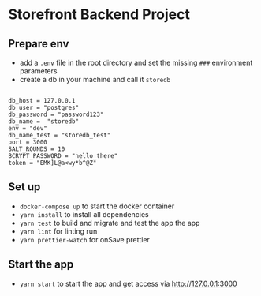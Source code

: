 # Storefront Backend Project

## Prepare env
- add a `.env` file in the root directory and set the missing `###` environment parameters
- create a db in your machine and call it `storedb`
```

db_host = 127.0.0.1
db_user = "postgres"
db_password = "password123"
db_name =  "storedb"
env = "dev"
db_name_test = "storedb_test"
port = 3000
SALT_ROUNDS = 10
BCRYPT_PASSWORD = "hello_there"
token = "EMK]L@a<wy*b^@Z"
```

## Set up

- `docker-compose up` to start the docker container
- `yarn install` to install all dependencies
- `yarn test` to build and migrate and test the app the app
- `yarn lint` for linting run 
- `yarn prettier-watch` for onSave prettier 

## Start the app
- `yarn start` to start the app and get access via http://127.0.0.1:3000
```
